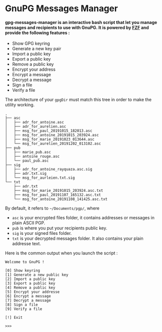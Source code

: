 # GnuPG Messages Manager


#### gpg-messages-manager is an interactive bash script that let you manage messages and recipients to use with GnuPG. It is powered by [FZF](https://github.com/junegunn/fzf) and provide the following features :

* Show GPG keyring
* Generate a new key pair
* Import a public key
* Export a public key
* Remove a public key
* Encrypt your address
* Encrypt a message
* Decrypt a message
* Sign a file
* Verify a file

The architecture of your `gpgDir` must match this tree in order to make the utility working.
```
.
├── asc
│   ├── adr_for_antoine.asc
│   ├── adr_for_aurelien.asc
│   ├── msg_for_paul_20191015_182013.asc
│   ├── msg_for_antoine_20191015_203924.asc
│   ├── msg_for_marie_20191023_013644.asc
│   └── msg_for_aurelien_20191202_013102.asc
├── pub
│   ├── marie_pub.asc
│   ├── antoine_rouge.asc
│   └── paul_pub.asc
├── sig
│   ├── adr_for_antoine_rayquaza.asc.sig
│   ├── adr.txt.sig
│   └── msg_for_aurleien.txt.sig
└── txt
    ├── adr.txt
    ├── msg_for_marie_20191015_203924.asc.txt
    ├── msg_for_paul_20191107_165132.asc.txt
    └── msg_for_antoine_20191108_141425.asc.txt
```

By default, it refers to `~/Documents/pgp/`, where
* `asc` is your encrypted files folder, it contains addresses or messages in plain ASCII PGP.
* `pub` is where you put your recipients public key.
* `sig` is your signed files folder.
* `txt` is your decrypted messages folder. It also contains your plain addresse text.

Here is the common output when you launch the script :

```
Welcome to GnuPG !

[0] Show keyring
[1] Generate a new public key
[2] Import a public key
[3] Export a public key
[4] Remove a public key
[5] Encrypt your addresse
[6] Encrypt a message
[7] Decrypt a message
[8] Sign a file
[9] Verify a file

[!] Exit

>>>

```

